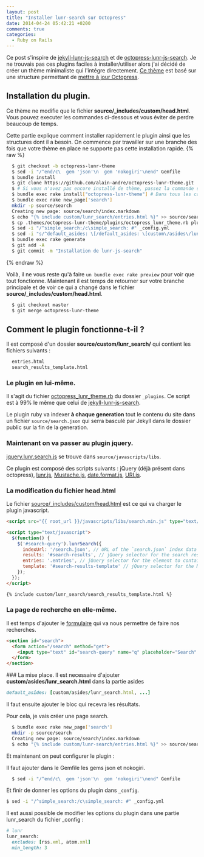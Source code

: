 ```yaml
---
layout: post
title: "Installer lunr-search sur Octopress"
date: 2014-04-24 05:42:21 +0200
comments: true
categories:
  - Ruby on Rails
---
```


Ce post s'inspire de [jekyll-lunr-js-search](https://github.com/slashdotdash/jekyll-lunr-js-search) et de [octopress-lunr-js-search](https://github.com/yortz/octopress-lunr-js-search/blob/master/plugins/search_generator.rb). Je ne trouvais pas ces plugins faciles à installer/utiliser alors j'ai décidé de créer un thème minimaliste qui l'intégre directement. [Ce thème](https://github.com/alain-andre/octopress-lunr-theme) est basé sur une structure permettant de [mettre à jour Octopress](http://octopress.org/docs/updating/).

## Installation du plugin.
Ce thème ne modifie que le fichier **source/_includes/custom/head.html**.
Vous pouvez executer les commandes ci-dessous et vous éviter de perdre beaucoup de temps.

Cette partie explique comment installer rapidement le plugin ainsi que les structures dont il a besoin. On commence par travailler sur une branche des fois que votre thème en place ne supporte pas cette installation rapide.
{% raw %}
```bash Installer le plugin et ses dépendances
  $ git checkout -b octopress-lunr-theme
  $ sed -i "/^end/c\  gem 'json'\n  gem 'nokogiri'\nend" Gemfile
  $ bundle install
  $ git clone https://github.com/alain-andre/octopress-lunr-theme.git .themes/octopress-lunr-theme
  $ # Si vous n'avez pas encore installé de thème, passez la commande suivante : bundle exec rake install
  $ bundle exec rake install["octopress-lunr-theme"] # Dans tous les cas
  $ bundle exec rake new_page['search']
  mkdir -p source/search
  Creating new page: source/search/index.markdown
  $ echo "{% include custom/lunr_search/entries.html %}" >> source/search/index.markdown
  $ cp .themes/octopress-lunr-theme/plugins/octopress_lunr_theme.rb plugins/octopress_lunr_theme.rb
  $ sed -i "/^simple_search:/c\simple_search: #" _config.yml
  $ sed -i "s/^default_asides: \[/default_asides: \[custom\/asides\/lunr_search.html, /" _config.yml
  $ bundle exec rake generate
  $ git add -A
  $ git commit -m "Installation de lunr-js-search"
```
{% endraw %}

Voilà, il ne vous reste qu'à faire `un bundle exec rake preview` pour voir que tout fonctionne. Maintenant il est temps de retourner sur votre branche principale et de voir ce qui a changé dans le fichier **source/_includes/custom/head.html**.
```bash
  $ git checkout master
  $ git merge octopress-lunr-theme
```

## Comment le plugin fonctionne-t-il ?
Il est composé d'un dossier **source/custom/lunr_search/** qui contient les fichiers suivants :
```bash ls source/custom/lunr_search/
  entries.html
  search_results_template.html
```

### Le plugin en lui-même.
Il s'agit du fichier [octopress_lunr_theme.rb](https://github.com/alain-andre/octopress-lunr-theme/blob/master/plugins/octopress_lunr_theme.rb) du dossier `_plugins`. Ce script est à 99% le même que celui de [jekyll-lunr-js-search](https://github.com/slashdotdash/jekyll-lunr-js-search).

Le plugin ruby va indexer **à chaque generation** tout le contenu du site dans un fichier `source/search.json` qui serra basculé par Jekyll dans le dossier public sur la fin de la generation.

### Maintenant on va passer au plugin jquery.
[jquery.lunr.search.js](https://github.com/alain-andre/octopress-lunr-theme/tree/master/source/javascripts/libs/jquery.lunr.search.js) se trouve dans `source/javascripts/libs`.

Ce plugin est composé des scripts suivants : jQuery (déjà présent dans octopress), [lunr.js](http://lunrjs.com/), [Mustache.js](https://github.com/janl/mustache.js), [date.format.js](http://blog.stevenlevithan.com/archives/date-time-format), [URI.js](http://medialize.github.com/URI.js/).

### La modification du fichier head.html
Le fichier [source/_includes/custom/head.html](https://github.com/alain-andre/octopress-lunr-theme/blob/master/source/_includes/custom/head.html) est ce qui va charger le plugin javascript.
```html source/_includes/custom/head.html
<script src="{{ root_url }}/javascripts/libs/search.min.js" type="text/javascript" charset="utf-8"></script>

<script type="text/javascript">
  $(function() {
    $('#search-query').lunrSearch({
      indexUrl: '/search.json', // URL of the `search.json` index data for your site
      results: '#search-results', // jQuery selector for the search results container
      entries: '.entries', // jQuery selector for the element to contain the results list, must be a child of the results element above.
      template: '#search-results-template' // jQuery selector for the Mustache.js template
    });
  });
</script>

{% include custom/lunr_search/search_results_template.html %}
```

### La page de recherche en elle-même.
Il est temps d'ajouter le [formulaire](https://github.com/alain-andre/octopress-lunr-theme/blob/master/source/_includes/custom/asides/lunr_search.html) qui va nous permettre de faire nos recherches.
```html source/_includes/custom/aside/lunr_search.html
<section id="search">
  <form action="/search" method="get">
    <input type="text" id="search-query" name="q" placeholder="Search" autocomplete="off">
  </form>
</section>
```

### La mise place.
Il est necessaire d'ajouter **custom/asides/lunr_search.html** dans la partie asides
```ruby _config
default_asides: [custom/asides/lunr_search.html, ...]
```

Il faut ensuite ajouter le bloc qui recevra les résultats.

Pour cela, je vais créer une page search.
```bash
  $ bundle exec rake new_page['search']
  mkdir -p source/search
  Creating new page: source/search/index.markdown
  $ echo "{% include custom/lunr-search/entries.html %}" >> source/search/index.markdown
```

Et maintenant on peut configurer le plugin :

Il faut ajouter dans le Gemfile les gems json et nokogiri.
```bash Ajout des gems necessaires
  $ sed -i "/^end/c\  gem 'json'\n  gem 'nokogiri'\nend" Gemfile
```
Et finir de donner les options du plugin dans `_config`.
```bash
$ sed -i "/^simple_search:/c\simple_search: #" _config.yml
```

Il est aussi possible de modifier les options du plugin dans une partie lunr_search du fichier _config :
```ruby _config
# lunr
lunr_search:
  excludes: [rss.xml, atom.xml]
  min_length: 3
```

